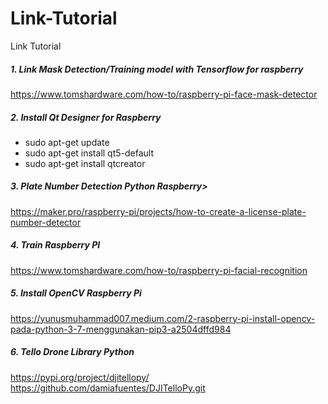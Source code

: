 # Link-Tutorial
Link Tutorial<br/>
##### 1. Link Mask Detection/Training model with Tensorflow for raspberry
https://www.tomshardware.com/how-to/raspberry-pi-face-mask-detector<br/>
##### 2. Install Qt Designer for Raspberry 
- sudo apt-get update
- sudo apt-get install qt5-default
- sudo apt-get install qtcreator<br/>
##### 3. Plate Number Detection Python Raspberry>
https://maker.pro/raspberry-pi/projects/how-to-create-a-license-plate-number-detector<br/>
##### 4. Train Raspberry PI
https://www.tomshardware.com/how-to/raspberry-pi-facial-recognition<br/>
##### 5. Install OpenCV Raspberry Pi
https://yunusmuhammad007.medium.com/2-raspberry-pi-install-opencv-pada-python-3-7-menggunakan-pip3-a2504dffd984<br/>
##### 6. Tello Drone Library Python
https://pypi.org/project/djitellopy/
https://github.com/damiafuentes/DJITelloPy.git

